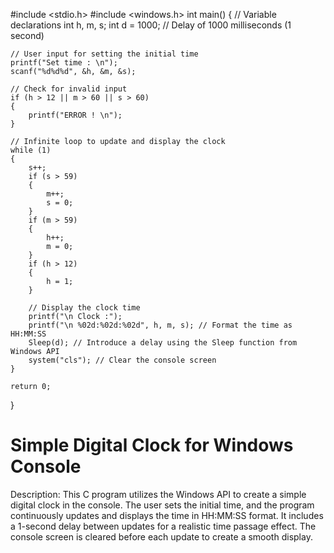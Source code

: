 #include <stdio.h>
#include <windows.h>
int main()
{
    // Variable declarations
    int h, m, s;
    int d = 1000; // Delay of 1000 milliseconds (1 second)

    // User input for setting the initial time
    printf("Set time : \n");
    scanf("%d%d%d", &h, &m, &s);

    // Check for invalid input
    if (h > 12 || m > 60 || s > 60)
    {
        printf("ERROR ! \n");
    }

    // Infinite loop to update and display the clock
    while (1)
    {
        s++;
        if (s > 59)
        {
            m++;
            s = 0;
        }
        if (m > 59)
        {
            h++;
            m = 0;
        }
        if (h > 12)
        {
            h = 1;
        }

        // Display the clock time
        printf("\n Clock :");
        printf("\n %02d:%02d:%02d", h, m, s); // Format the time as HH:MM:SS
        Sleep(d); // Introduce a delay using the Sleep function from Windows API
        system("cls"); // Clear the console screen
    }

    return 0;
}



# Simple Digital Clock for Windows Console
 Description: This C program utilizes the Windows API to create a simple digital clock in the console. 
 The user sets the initial time, and the program continuously updates and displays the time in HH:MM:SS format. 
 It includes a 1-second delay between updates for a realistic time passage effect. The console screen is cleared before each update to create a smooth display.
